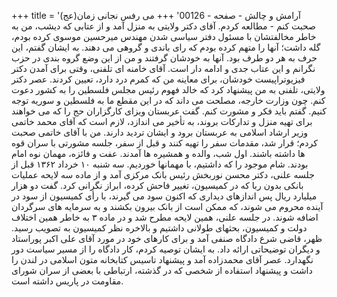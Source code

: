 +++
title = 'آرامش و چالش - صفحه - 00126'
+++
می رفس نجانی زمان(عج) صحبت کنم - مطالعه کردم. آقای دکتر ولایتی به منزل آمد و از عتابی که دیشب، من به خاطر مخالفتشان با مسئول دفتر سیاسی شدن مهندس میرحسین موسوی کرده بودم، گله داشت؛ آنها را متهم کرده بودم که رای باندی و گروهی می دهند. به ایشان گفتم، این حرف به هر دو طرف بود. آنها به خودشان گرفتند و من از این وضع گروه بندی در حزب نگرانم و این عتاب جدی و ادامه دار است. آقای خامنه ای تلفنی، وقتی برای آمدن دکتر فیزیوتراپیست خودشان، برای معاینه من که کمرم درد دارد، تعیین کردند. عصر دکتر ولایتی، تلفنی به من پیشنهاد کرد که خالد فهوم رئيس مجلس فلسطین را به کشور دعوت کنم. چون وزارت خارجه، مصلحت می داند که در این مقطع ما به فلسطین و سوریه توجه کنیم. گفتم باید فکر و مشورت کنم. گفت عربستان ویزای کارگزاران حج را که می خواهند برای تهیه منزل و تدارکات بروند، به تأخیر می اندازد، لازم است که آقای محمد خاتمی وزیر ارشاد اسلامی به عربستان برود و ایشان تردید دارند. من با آقای خاتمی صحبت کردم؛ قرار شد، مقدمات سفر را تهیه کنند و قبل از سفر، جلسه مشورتی با سران قوه ها داشته باشند. اول شب، والده و همشیره ها آمدند. عفت و فائزه، مهمان نوه امام بودند. شام موجود را که داشتیم، با مهمانها خوردیم. سه شنبه ۱۰ خرداد ۱۳۶۲ قبل از جلسه علنی، دکتر محسن نوربخش رئیس بانک مرکزی آمد و از ماده سه لایحه عملیات بانکی بدون ربا که در کمیسیون، تغییر فاحش کرده، ابراز نگرانی کرد. گفت دو هزار میلیارد ریال پس اندازهای دیداری که اکنون سود می گیرند، با رأی کمیسیون از سود در آینده محروم می شوند، که ممکن است از بانک بیرون بکشند و به سرمایه های سرگردان اضافه شوند. در جلسه علنی، همین لایحه مطرح شد و در ماده ۳ به خاطر همین اختلاف دولت و کمیسیون، بحثهای طولانی داشتیم و بالاخره نظر کمیسیون به تصویب رسید. ظهر، قاضی شرع دادگاه صنفی آمد و برای کارهای خود در مورد آقای علی اکبر پوراستاد و دیگران توضیحاتی ارائه داد. به ایشان توصیه کردم، کار دادگاه را از مسیر سیاست دور نگهدارد. عصر آقای محمدزاده آمد و پیشنهاد تاسیس کتابخانه متون اسلامی در لندن را داشت و پیشنهاد استفاده از شخصی که در گذشته، ارتباطی با بعضی از سران شورای مقاومت در پاریس داشته است.